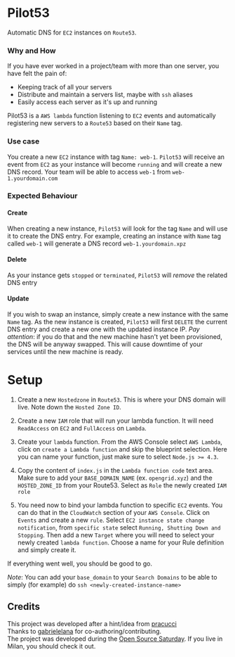 # Pilot53

Automatic DNS for `EC2` instances on `Route53`.

### Why and How

If you have ever worked in a project/team with more than one server, you have felt the pain of:
- Keeping track of all your servers
- Distribute and maintain a servers list, maybe with `ssh` aliases
- Easily access each server as it's up and running

Pilot53 is a `AWS lambda` function listening to `EC2` events and automatically registering new servers to a `Route53` based on their `Name` tag.

### Use case

You create a new `EC2` instance with tag `Name: web-1`. `Pilot53` will receive an event from `EC2` as your instance will become `running` and will create a new DNS record. Your team will be able to access `web-1` from `web-1.yourdomain.com`

### Expected Behaviour
#### Create
When creating a new instance, `Pilot53` will look for the tag `Name` and will use it to create the DNS entry. For example, creating an instance with `Name` tag called `web-1` will generate a DNS record `web-1.yourdomain.xpz`

#### Delete
As your instance gets `stopped` or `terminated`, `Pilot53` will *remove* the related DNS entry

#### Update
If you wish to swap an instance, simply create a new instance with the same `Name` tag. As the new instance is created, `Pilot53` will first `DELETE` the current DNS entry and create a new one with the updated instance IP. *Pay attention*: if you do that and the new machine hasn't yet been provisioned, the DNS will be anyway swapped. This will cause downtime of your services until the new machine is ready.

# Setup

1. Create a new `Hostedzone` in `Route53`. This is where your DNS domain will live. Note down the `Hosted Zone ID`.

2. Create a new `IAM` role that will run your lambda function. It will need `ReadAccess` on `EC2` and `FullAccess` on `Lambda`.

3. Create your `lambda` function. From the AWS Console select `AWS Lambda`, click on `create a Lambda function` and skip the blueprint selection. Here you can name your function, just make sure to select `Node.js >= 4.3`. 

4. Copy the content of `index.js` in the `Lambda function code` text area. Make sure to add your `BASE_DOMAIN_NAME` (ex. `opengrid.xyz`) and the `HOSTED_ZONE_ID` from your Route53. Select as `Role` the newly created `IAM role`

5. You need now to bind your lambda function to specific `EC2` events. You can do that in the `CloudWatch` section of your `AWS Console`. Click on `Events` and create a new `rule`. Select `EC2 instance state change notification`, from `specific state` select `Running, Shutting Down and Stopping`. Then add a new `Target` where you will need to select your newly created `lambda function`. Choose a name for your Rule definition and simply create it.

If everything went well, you should be good to go.

*Note*: You can add your `base_domain` to your `Search Domains` to be able to simply (for example) do `ssh <newly-created-instance-name>`

## Credits
This project was developed after a hint/idea from [pracucci](https://github.com/pracucci)  
Thanks to [gabrielelana](https://github.com/pracucci) for co-authoring/contributing.  
The project was developed during the [Open Source Saturday](http://www.meetup.com/Open-Source-Saturday-Milano/). If you live in Milan, you should check it out.
